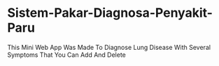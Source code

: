 # Sistem-Pakar-Diagnosa-Penyakit-Paru
This Mini Web App Was Made To Diagnose Lung Disease With Several Symptoms That You Can Add And Delete
